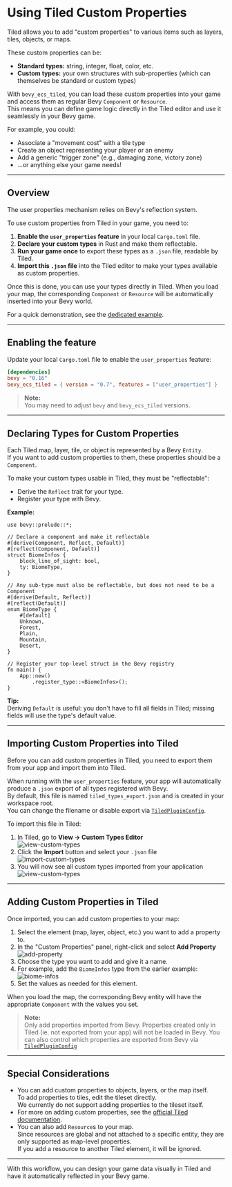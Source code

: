 # Using Tiled Custom Properties

Tiled allows you to add "custom properties" to various items such as layers, tiles, objects, or maps.

These custom properties can be:

- **Standard types:** string, integer, float, color, etc.
- **Custom types:** your own structures with sub-properties (which can themselves be standard or custom types)

With `bevy_ecs_tiled`, you can load these custom properties into your game and access them as regular Bevy `Component` or `Resource`.  
This means you can define game logic directly in the Tiled editor and use it seamlessly in your Bevy game.

For example, you could:

- Associate a "movement cost" with a tile type
- Create an object representing your player or an enemy
- Add a generic "trigger zone" (e.g., damaging zone, victory zone)
- ...or anything else your game needs!

---

## Overview

The user properties mechanism relies on Bevy's reflection system.

To use custom properties from Tiled in your game, you need to:

1. **Enable the `user_properties` feature** in your local `Cargo.toml` file.
2. **Declare your custom types** in Rust and make them reflectable.
3. **Run your game once** to export these types as a `.json` file, readable by Tiled.
4. **Import this `.json` file** into the Tiled editor to make your types available as custom properties.

Once this is done, you can use your types directly in Tiled. When you load your map, the corresponding `Component` or `Resource` will be automatically inserted into your Bevy world.

For a quick demonstration, see the [dedicated example](https://github.com/adrien-bon/bevy_ecs_tiled/blob/main/examples/properties_basic.rs).

---

## Enabling the feature

Update your local `Cargo.toml` file to enable the `user_properties` feature:

```toml
[dependencies]
bevy = "0.16"
bevy_ecs_tiled = { version = "0.7", features = ["user_properties"] }
```

> **Note:**  
> You may need to adjust `bevy` and `bevy_ecs_tiled` versions.

---

## Declaring Types for Custom Properties

Each Tiled map, layer, tile, or object is represented by a Bevy `Entity`.  
If you want to add custom properties to them, these properties should be a `Component`.

To make your custom types usable in Tiled, they must be "reflectable":

- Derive the `Reflect` trait for your type.
- Register your type with Bevy.

**Example:**

```rust,no_run
use bevy::prelude::*;

// Declare a component and make it reflectable
#[derive(Component, Reflect, Default)]
#[reflect(Component, Default)]
struct BiomeInfos {
    block_line_of_sight: bool,
    ty: BiomeType,
}

// Any sub-type must also be reflectable, but does not need to be a Component
#[derive(Default, Reflect)]
#[reflect(Default)]
enum BiomeType {
    #[default]
    Unknown,
    Forest,
    Plain,
    Mountain,
    Desert,
}

// Register your top-level struct in the Bevy registry
fn main() {
    App::new()
        .register_type::<BiomeInfos>();
}
```

**Tip:**  
Deriving `Default` is useful: you don't have to fill all fields in Tiled; missing fields will use the type's default value.

---

## Importing Custom Properties into Tiled

Before you can add custom properties in Tiled, you need to export them from your app and import them into Tiled.

When running with the `user_properties` feature, your app will automatically produce a `.json` export of all types registered with Bevy.  
By default, this file is named `tiled_types_export.json` and is created in your workspace root.  
You can change the filename or disable export via [`TiledPluginConfig`](https://docs.rs/bevy_ecs_tiled/latest/bevy_ecs_tiled/tiled/struct.TiledPluginConfig.html).

To import this file in Tiled:

1. In Tiled, go to **View → Custom Types Editor**  
   ![view-custom-types](images/properties_view-types.png)
2. Click the **Import** button and select your `.json` file  
   ![import-custom-types](images/properties_import-types.png)
3. You will now see all custom types imported from your application  
   ![view-custom-types](images/properties_custom-type.png)

---

## Adding Custom Properties in Tiled

Once imported, you can add custom properties to your map:

1. Select the element (map, layer, object, etc.) you want to add a property to.
2. In the "Custom Properties" panel, right-click and select **Add Property**  
   ![add-property](images/properties_add-property.png)
3. Choose the type you want to add and give it a name.
4. For example, add the `BiomeInfos` type from the earlier example:  
   ![biome-infos](images/properties_biome-infos.png)
5. Set the values as needed for this element.

When you load the map, the corresponding Bevy entity will have the appropriate `Component` with the values you set.

> **Note:**  
> Only add properties imported from Bevy. Properties created only in Tiled (ie. not exported from your app) will not be loaded in Bevy.
> You can also control which properties are exported from Bevy via [`TiledPluginConfig`](https://docs.rs/bevy_ecs_tiled/latest/bevy_ecs_tiled/tiled/struct.TiledPluginConfig.html)

---

## Special Considerations

- You can add custom properties to objects, layers, or the map itself.  
  To add properties to tiles, edit the tileset directly.  
  We currently do not support adding properties to the tileset itself.
- For more on adding custom properties, see the [official Tiled documentation](https://doc.mapeditor.org/en/stable/manual/custom-properties/).
- You can also add `Resource`s to your map.  
  Since resources are global and not attached to a specific entity, they are only supported as map-level properties.  
  If you add a resource to another Tiled element, it will be ignored.

---

With this workflow, you can design your game data visually in Tiled and have it automatically reflected in your Bevy game.
